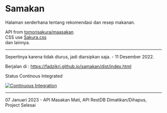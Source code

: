 # Samakan

Halaman serderhana tentang rekomendasi dan resep makanan.

API from [tomorisakura/maasakan](https://github.com/tomorisakura/unofficial-masakapahariini-api)\
CSS use [Sakura.css](https://github.com/oxalorg/sakura)\
dan lainnya.

---

Sepertinya karena tidak diurus, jadi diarsipkan saja. - 11 Desember 2022.

Berjalan di : <https://fadzikri.github.io/samakan/dist/index.html>

Status Continous Integrated

[![Continuous Integration](https://github.com/fadzikri/samakan/actions/workflows/ci.yml/badge.svg)](https://github.com/fadzikri/samakan/actions/workflows/ci.yml)

---

07 Januari 2023 - API Masakan Mati, API RestDB Dimatikan/Dihapus, Project Selesai
